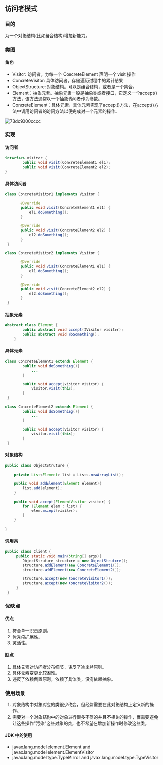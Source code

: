 ## 访问者模式

### 目的

为一个对象结构(比如组合结构)增加新能力。

### 类图

#### 角色

- Visitor: 访问者。为每一个 ConcreteElement 声明一个 visit 操作
- ConcreteVisitor: 具体访问者。存储遍历过程中的累计结果
- ObjectStructure: 对象结构。可以是组合结构，或者是一个集合。
- Element：抽象元素。抽象元素一般是抽象类或者接口，它定义一个accept()方法，该方法通常以一个抽象访问者作为参数。
- ConcreteElement：具体元素。具体元素实现了accept()方法，在accept()方法中调用访问者的访问方法以便完成对一个元素的操作。

![73dc9000cccc](https://cdn.jsdelivr.net/gh/ClareTung/ImageHostingService/img/73dc9000cccc.png)

### 实现

#### 访问者

```java
interface Visitor {
        public void visit(ConcreteElement1 el1);
        public void visit(ConcreteElement2 el2);
}
```

#### 具体访问者

```java
class ConcreteVisitor1 implements Visitor {

       @Override
       public void visit(ConcreteElement1 el1) {
           el1.doSomething();
       }

       @Override
       public void visit(ConcreteElement2 el2) {
           el2.doSomething();
       }
 }
```

```java
class ConcreteVisitor2 implements Visitor {

       @Override
       public void visit(ConcreteElement1 el1) {
           el1.doSomething();
       }

       @Override
       public void visit(ConcreteElement2 el2) {
           el2.doSomething();
       }
 }
```

#### 抽象元素

```java
abstract class Element {
        public abstract void accept(IVisitor visitor);
        public abstract void doSomething();
    }
```

#### 具体元素

```java
class ConcreteElement1 extends Element {
        public void doSomething(){
            ...
        }

        public void accept(Visitor visitor) {
            visitor.visit(this);
        }
 }
```

```java
class ConcreteElement2 extends Element {
        public void doSomething(){
            ...
        }

        public void accept(Visitor visitor) {
            visitor.visit(this);
        }
 }
```

#### 对象结构

```java
public class ObjectStruture {
    
    private List<Element> list = Lists.newArrayList();

    public void addElement(Element element){
        list.add(element);
    }

    public void accept(ElementVisitor visitor) {
        for (Element elem : list) {
            elem.accept(visitor);
        }
    }
    
}
```

#### 调用类

```java
public class Client {
     public static void main(String[] args){
        ObjectStruture structure = new ObjectStruture();
        structure.addElement(new ConcreteElement1());
        structure.addElement(new ConcreteElement2());

        structure.accept(new ConcreteVisitor1());
        structure.accept(new ConcreteVisitor2());
     }
 }
```

### 优缺点

#### 优点

1. 符合单一职责原则。
2. 优秀的扩展性。
3. 灵活性。

#### 缺点

1. 具体元素对访问者公布细节，违反了迪米特原则。
2. 具体元素变更比较困难。
3. 违反了依赖倒置原则，依赖了具体类，没有依赖抽象。

### 使用场景

1. 对象结构中对象对应的类很少改变，但经常需要在此对象结构上定义新的操作。
2. 需要对一个对象结构中的对象进行很多不同的并且不相关的操作，而需要避免让这些操作"污染"这些对象的类，也不希望在增加新操作时修改这些类。

#### JDK 中的使用

- javax.lang.model.element.Element and javax.lang.model.element.ElementVisitor
- javax.lang.model.type.TypeMirror and javax.lang.model.type.TypeVisitor

